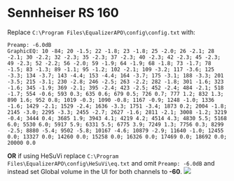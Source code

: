 # Sennheiser RS 160
Replace `C:\Program Files\EqualizerAPO\config\config.txt` with:
```
Preamp: -6.0dB
GraphicEQ: 10 -84; 20 -1.5; 22 -1.8; 23 -1.8; 25 -2.0; 26 -2.1; 28 -2.1; 30 -2.2; 32 -2.3; 35 -2.3; 37 -2.3; 40 -2.3; 42 -2.3; 45 -2.3; 49 -2.3; 52 -2.2; 56 -2.0; 59 -1.9; 64 -1.9; 68 -1.8; 73 -1.7; 78 -1.5; 83 -1.3; 89 -1.1; 95 -1.2; 102 -2.1; 109 -3.2; 117 -3.6; 125 -3.3; 134 -3.7; 143 -4.4; 153 -4.4; 164 -3.7; 175 -3.1; 188 -3.3; 201 -3.5; 215 -3.1; 230 -2.8; 246 -2.5; 263 -2.2; 282 -1.8; 301 -1.6; 323 -1.6; 345 -1.9; 369 -2.1; 395 -2.4; 423 -2.5; 452 -2.4; 484 -2.1; 518 -1.7; 554 -0.6; 593 0.3; 635 0.6; 679 0.5; 726 0.7; 777 1.2; 832 1.3; 890 1.6; 952 0.8; 1019 -0.3; 1090 -0.8; 1167 -0.9; 1248 -1.0; 1336 -1.6; 1429 -2.1; 1529 -2.4; 1636 -3.3; 1751 -3.4; 1873 0.2; 2004 -1.8; 2145 -3.0; 2295 -3.3; 2455 -2.7; 2627 -1.6; 2811 -2.1; 3008 -1.2; 3219 -0.4; 3444 0.4; 3685 1.9; 3943 4.1; 4219 4.2; 4514 4.3; 4830 5.5; 5168 6.0; 5530 6.0; 5917 5.9; 6331 5.5; 6775 3.9; 7249 1.3; 7756 0.3; 8299 -2.5; 8880 -5.4; 9502 -5.8; 10167 -4.6; 10879 -2.9; 11640 -1.0; 12455 0.0; 13327 0.0; 14260 0.0; 15258 0.0; 16326 0.0; 17469 0.0; 18692 0.0; 20000 0.0
```
**OR** if using HeSuVi replace `C:\Program Files\EqualizerAPO\config\HeSuVi\eq.txt` and omit `Preamp: -6.0dB` and instead set Global volume in the UI for both channels to **-60**.
![](https://raw.githubusercontent.com/jaakkopasanen/AutoEq/master/results/Innerfidelity%202017/headphoncecom/onear/Sennheiser%20RS%20160/Sennheiser%20RS%20160.png)